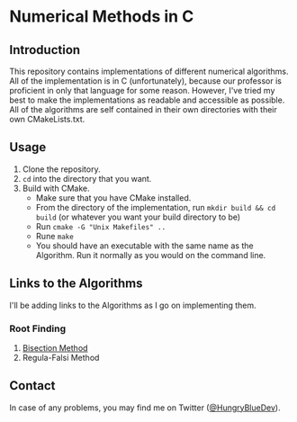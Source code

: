 # Numerical Methods in C

## Introduction

This repository contains implementations of different numerical algorithms. All of the implementation is in C (unfortunately), because our professor is proficient in only that language for some reason. However, I've tried my best to make the implementations as readable and accessible as possible. All of the algorithms are self contained in their own directories with their own CMakeLists.txt.

## Usage

1. Clone the repository.
2. `cd` into the directory that you want.
3. Build with CMake.
    - Make sure that you have CMake installed.
    - From the directory of the implementation, run `mkdir build && cd build` (or whatever you want your build directory to be)
    - Run `cmake -G "Unix Makefiles" ..`
    - Rune `make`
    - You should have an executable with the same name as the Algorithm. Run it normally as you would on the command line.

## Links to the Algorithms

I'll be adding links to the Algorithms as I go on implementing them.

### Root Finding

1. [Bisection Method](https://github.com/hungrybluedev/Numerical-Methods/tree/master/Root%20Finding/Bisection%20Method)
2. Regula-Falsi Method

## Contact

In case of any problems, you may find me on Twitter ([@HungryBlueDev](https://twitter.com/hungrybluedev)).